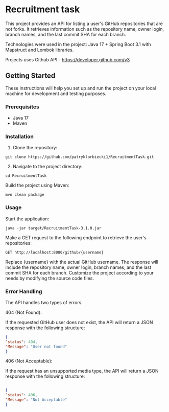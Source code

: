 # Recruitment task

This project provides an API for listing a user's GitHub repositories that are not forks. It retrieves information such as the repository name, owner login, branch names, and the last commit SHA for each branch.

Technologies were used in the project:
Java 17 + Spring Boot 3.1 with Mapstruct and Lombok libraries.

Projects uses Github API - https://developer.github.com/v3
## Getting Started

These instructions will help you set up and run the project on your local machine for development and testing purposes.

### Prerequisites

- Java 17
- Maven

### Installation

1. Clone the repository:

```shell
git clone https://github.com/patryklorbiecki1/RecruitmentTask.git
```

2. Navigate to the project directory:

```shell
cd RecruitmentTask
 ```
Build the project using Maven:

```shell
mvn clean package
```
### Usage

Start the application:
```shell
java -jar target/RecruitmentTask-3.1.0.jar
```
Make a GET request to the following endpoint to retrieve the user's repositories:
```shell
GET http://localhost:8080/github/{username}
```
Replace {username} with the actual GitHub username.
The response will include the repository name, owner login, branch names, and the last commit SHA for each branch.
Customize the project according to your needs by modifying the source code files.

### Error Handling

The API handles two types of errors:

404 (Not Found):

If the requested GitHub user does not exist, the API will return a JSON response with the following structure:
```json
{
"status": 404,
"Message": "User not found"
}
```

406 (Not Acceptable):

If the request has an unsupported media type, the API will return a JSON response with the following structure:

```json

{
"status": 406,
"Message": "Not Acceptable"
}
```
